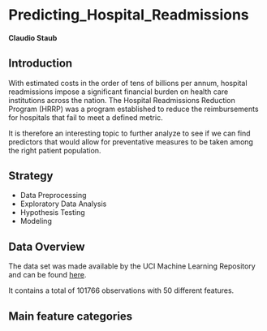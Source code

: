 # Predicting_Hospital_Readmissions
#### Claudio Staub

## Introduction

With estimated costs in the order of tens of billions per annum, hospital readmissions impose a significant financial burden on health care institutions across the nation. The Hospital Readmissions Reduction Program (HRRP) was a program established to reduce the reimbursements for hospitals that fail to meet a defined metric. 

It is therefore an interesting topic to further analyze to see if we can find predictors that would allow for preventative measures to be taken among the right patient population. 


## Strategy

- Data Preprocessing
- Exploratory Data Analysis
- Hypothesis Testing
- Modeling


## Data Overview

The data set was made available by the UCI Machine Learning Repository and can be found [here](https://archive.ics.uci.edu/ml/datasets/diabetes+130-us+hospitals+for+years+1999-2008).

It contains a total of 101766 observations with 50 different features. 

Main feature categories
-
